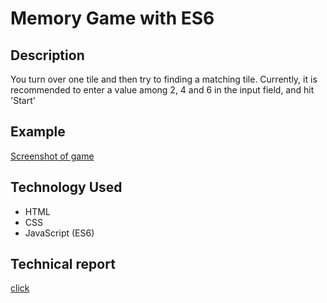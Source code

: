 # Memory Game with ES6

## Description

You turn over one tile and then try to finding a matching tile. Currently, it is recommended to enter a value among 2, 4 and 6 in the input field, and hit 'Start'

## Example

[Screenshot of game](https://github.com/AprilLee11/memory_es5/blob/master/memorygame.png)

## Technology Used

- HTML
- CSS
- JavaScript (ES6)

## Technical report

[click](https://medium.com/@mikyung.lee11/memory-game-with-javascript-5e07f296dc49)
